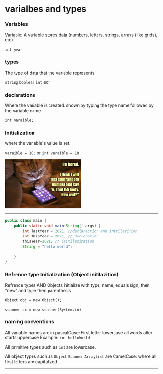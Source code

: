 # varialbes and types

### Variables

Variable: A variable stores data (numbers, letters, strings, arrays (like grids), etc)

`int year`

### types

The type of data that the variable represents

`string` `boolean` `int` ect

### declarations

Where the variable is created. shown by typing the type name followed by the variable name


`int varaible;`

### Initialization 

where the variable's value is set.

`varaible = 10;` or `int varaible = 10`




![img.png](img.png)

---

```java
public class main {
    public static void main(String[] args) {
        int lastYear = 2021; //declaraction and initilazition
        int thisYear = 2021; // decleration
        thisYear=2021; // initilazization
        String = "hello world";
        
    }
}
```
### Refrence type Initialization (Object initilazition)

Refrence types AND Objects initialize with type, name, 
equals sign, then "new" and type then parenthesis

`Object obj = new Object();`

`scanner sc = new scanner(System.in)`

### naming conventions

All variable names are in pascalCase: First letter lowercase all 
words after starts uppercase
Example: `int helloWorld`


All primitive types such as `int` are lowercase.

All object types such as `Object` `Scanner` `ArrayList` are CamelCase: 
where all first letters are capitalized
 
___



